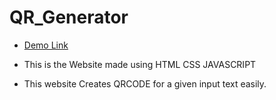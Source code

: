 # QR_Generator

- [Demo Link](https://adishsharma.github.io/QR_Generator/)

- This is the Website made using HTML CSS JAVASCRIPT
- This website Creates QRCODE for a given input text easily.
